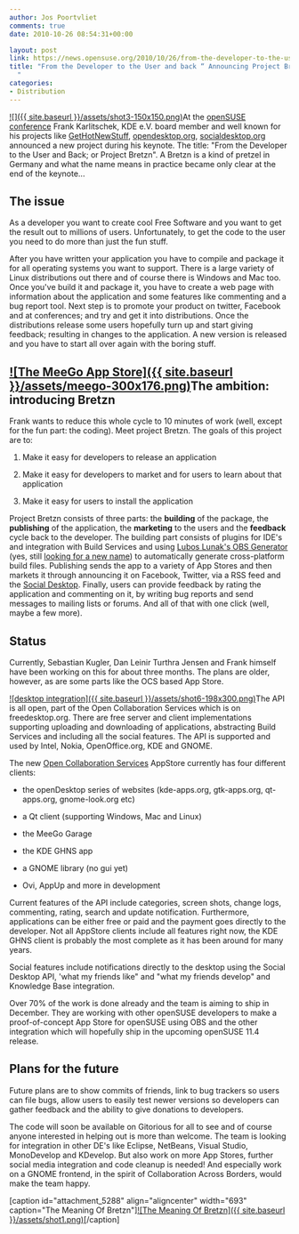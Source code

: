 ```yaml
---
author: Jos Poortvliet
comments: true
date: 2010-10-26 08:54:31+00:00

layout: post
link: https://news.opensuse.org/2010/10/26/from-the-developer-to-the-user-and-back-announcing-project-bretzn/
title: "From the Developer to the User and back “ Announcing Project Bretzn\
  "
categories:
- Distribution
---
```

[![]({{ site.baseurl }}/assets/shot3-150x150.png)](https://news.opensuse.org/2010/10/26/from-the-developer-to-the-user-and-back-announcing-project-bretzn/shot3/)At the [openSUSE conference](http://en.opensuse.org/Portal:Conference) Frank Karlitschek, KDE e.V. board member and well known for his projects like  [GetHotNewStuff](http://ghns.freedesktop.org/), [opendesktop.org](http://opendesktop.org), [socialdesktop.org](http://www.socialdesktop.org) announced a new project during his keynote. The title: "From the Developer to the User and Back; or Project Bretzn". A Bretzn is a kind of pretzel in Germany and what the name means in practice became only clear at the end of the keynote...

<!-- more -->


## The issue


As a developer you want to create cool Free Software and you want to get the result out to millions of users. Unfortunately, to get the code to the user you need to do more than just the fun stuff.

After you have written your application you have to compile and package it for all operating systems you want to support. There is a large variety of Linux distributions out there and of course there is Windows and Mac too. Once you've build it and package it, you have to create a web page with information about the application and some features like commenting and a bug report tool. Next step is to promote your product on twitter, Facebook and at conferences; and try and get it into distributions. Once the distributions release some users hopefully turn up and start giving feedback; resulting in changes to the application. A new version is released and you have to start all over again with the boring stuff.


## [![The MeeGo App Store]({{ site.baseurl }}/assets/meego-300x176.png)](https://news.opensuse.org/2010/10/26/from-the-developer-to-the-user-and-back-announcing-project-bretzn/meego/)The ambition: introducing Bretzn


Frank wants to reduce this whole cycle to 10 minutes of work (well, except for the fun part: the coding). Meet project Bretzn. The goals of this project are to:



	
  1. Make it easy for developers to release an application

	
  2. Make it easy for developers to market and for users to learn about that application

	
  3. Make it easy for users to install the application


Project Bretzn consists of three parts: the **building** of the package, the **publishing** of the application, the **marketing** to the users and the **feedback** cycle back to the developer. The building part consists of plugins for IDE's and integration with Build Services and using [Lubos Lunak's OBS Generator](http://www.kdedevelopers.org/node/4177) (yes, still [looking for a new name](http://michal.hrusecky.net/index.php/blog/show/kde-obs-generator-is-looking-for-a-new-name!--1.html)) to automatically generate cross-platform build files. Publishing sends the app to a variety of App Stores and then markets it through announcing it on Facebook, Twitter, via a RSS feed and the [Social Desktop](http://socialdesktop.org). Finally, users can provide feedback by rating the application and commenting on it, by writing bug reports and send messages to mailing lists or forums. And all of that with one click (well, maybe a few more).


## Status


Currently, Sebastian Kugler, Dan Leinir Turthra Jensen and Frank himself have been working on this for about three months. The plans are older, however, as are some parts like the OCS based App Store.

[![desktop integration]({{ site.baseurl }}/assets/shot6-198x300.png)](https://news.opensuse.org/2010/10/26/from-the-developer-to-the-user-and-back-announcing-project-bretzn/shot6/)The API is all open, part of the Open Collaboration Services which is on freedesktop.org. There are free server and client implementations supporting uploading and downloading of applications, abstracting Build Services and including all the social features. The API is supported and used by Intel, Nokia, OpenOffice.org, KDE and GNOME.

The new [Open Collaboration Services](http://www.open-collaboration-services.org) AppStore currently has four different clients:



	
  * the openDesktop series of websites (kde-apps.org, gtk-apps.org, qt-apps.org, gnome-look.org etc)

	
  * a Qt client (supporting Windows, Mac and Linux)

	
  * the MeeGo Garage

	
  * the KDE GHNS app

	
  * a GNOME library (no gui yet)

	
  * Ovi, AppUp and more in development


Current features of the API include categories, screen shots, change logs, commenting, rating, search and update notification. Furthermore, applications can be either free or paid and the payment goes directly to the developer. Not all AppStore clients include all features right now, the KDE GHNS client is probably the most complete as it has been around for many years.

Social features include notifications directly to the desktop using the Social Desktop API, 'what my friends like" and "what my friends develop" and Knowledge Base integration.

Over 70% of the work is done already and the team is aiming to ship in December. They are working with other openSUSE developers to make a proof-of-concept App Store for openSUSE using OBS and the other integration which will hopefully ship in the upcoming openSUSE 11.4 release.


## Plans for the future


Future plans are to show commits of friends, link to bug trackers so users can file bugs, allow users to easily test newer versions so developers can gather feedback and the ability to give donations to developers.

The code will soon be available on Gitorious for all to see and of course anyone interested in helping out is more than welcome. The team is looking for integration in other DE's like Eclipse, NetBeans, Visual Studio, MonoDevelop and KDevelop. But also work on more App Stores, further social media integration and code cleanup is needed! And especially work on a GNOME frontend, in the spirit of Collaboration Across Borders, would make the team happy.

[caption id="attachment_5288" align="aligncenter" width="693" caption="The Meaning Of Bretzn"][![The Meaning Of Bretzn]({{ site.baseurl }}/assets/shot1.png)](https://news.opensuse.org/2010/10/26/from-the-developer-to-the-user-and-back-announcing-project-bretzn/shot1/)[/caption]		
